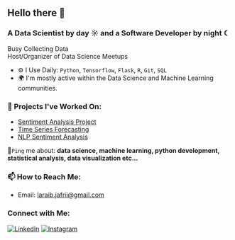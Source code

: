## Hello there 👋

### A Data Scientist by day ☼ and a Software Developer by night ☾

Busy Collecting Data <br>
Host/Organizer of Data Science Meetups

- ⚙️ I Use Daily: <code>Python</code>, <code>Tensorflow</code>, <code>Flask</code>, <code>R</code>, <code>Git</code>, <code>SQL</code> 
- 🌍 I'm mostly active within the Data Science and Machine Learning communities.

### 💅 Projects I've Worked On:
- [Sentiment Analysis Project](https://your-predictive-analytics-project-link.com)
- [Time Series Forecasting](https://your-time-series-forecasting-link.com)
- [NLP Sentiment Analysis](https://your-nlp-sentiment-analysis-link.com)

💬<code>Ping</code> me about: <strong>data science, machine learning, python development, statistical analysis, data visualization etc...</strong>

### 📫 How to Reach Me:
- Email: [laraib.jafrii@gmail.com](mailto:laraib.jafrii@gmail.com)

### Connect with Me:
[![LinkedIn](https://img.shields.io/badge/LinkedIn-0A66C2?style=for-the-badge&logo=linkedin&logoColor=white)](https://www.linkedin.com/in/slhj/)
[![Instagram](https://img.shields.io/badge/Instagram-E4405F?style=for-the-badge&logo=instagram&logoColor=white)](https://www.instagram.com/laraib.jafri)
